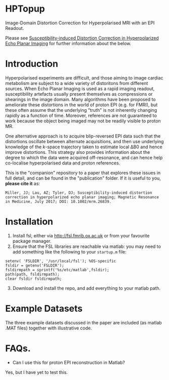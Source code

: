 # HPTopup
Image-Domain Distortion Correction for Hyperpolarised MRI with an EPI Readout. 

Please see [Susceptibility-induced Distortion Correction in Hyperpolarized Echo Planar Imaging](http://onlinelibrary.wiley.com/doi/10.1002/mrm.26839/pdf) for further information about the below.


Introduction 
============
Hyperpolarised experiments are difficult, and those aiming to image cardiac metabolism are subject to a wide variety of distoritons from different sources. When Echo Planar Imaging is used as a rapid imaging readout, susceptibility artefacts usually present themselves as compressions or shearings in the image domain. Many algorithms have been proposed to ameliorate these distortions in the world of proton EPI (e.g. for FMRI), but these often assume that the underlying "truth" is not inherently changing rapidly as a function of time. Moreover, references are not guaranteed to work because the object being imaged may not be readily visible to proton MR.

One alternative approach is to acquire blip-reversed EPI data such that the distortions oscillate between alternate acquisitions, and then use underlying knowledge of the _k_-space trajectory taken to estimate local ∆B0 and hence improve distortions. This strategy also provides information about the degree to which the data were acquired off-resonance, and can hence help co-localise hyperpolarised data and proton references. 

This is the "companion" repository to a paper that explores these issues in full detail, and can be found in the "publication" folder. If it is useful to you, **please cite it** as: 

```
Miller, JJ; Lau, AZ; Tyler, DJ; Susceptibility-induced distortion correction in hyperpolarized echo planar imaging; Magnetic Resonance in Medicine, July 2017; DOI: 10.1002/mrm.26839. 
```

Installation
============

1. Install fsl, either via http://fsl.fmrib.ox.ac.uk or from your favourite package manager. 
2. Ensure that the FSL libraries are reachable via matlab: you may need to add something like the following to your `startup.m` file: 
```
setenv( 'FSLDIR', '/usr/local/fsl'); %OS-specific
fsldir = getenv('FSLDIR');
fsldirmpath = sprintf('%s/etc/matlab',fsldir);
path(path, fsldirmpath);
clear fsldir fsldirmpath;
```
3. Download and install the repo, and add everything to your matlab path. 


Example Datasets 
============

The three example datasets discussed in the paper are included (as matlab .MAT files) together with illustrative code.

FAQs. 
============
* Can I use this for proton EPI reconstruction in Matlab? 

Yes, but I have yet to test this. 
